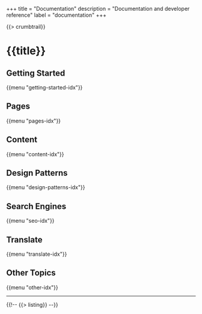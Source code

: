 +++
title = "Documentation"
description = "Documentation and developer reference"
label = "documentation"
+++

{{> crumbtrail}}

# {{title}}

## Getting Started

{{menu "getting-started-idx"}}

## Pages

{{menu "pages-idx"}}

## Content

{{menu "content-idx"}}

## Design Patterns

{{menu "design-patterns-idx"}}

## Search Engines

{{menu "seo-idx"}}

## Translate

{{menu "translate-idx"}}

## Other Topics

{{menu "other-idx"}}

---

{{!-- {{> listing}} --}}
